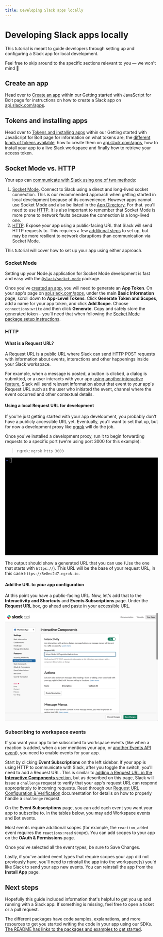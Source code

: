 ```yaml
---
title: Developing Slack apps locally
---
```


# Developing Slack apps locally

This tutorial is meant to guide developers through setting up and configuring a Slack app for local development.

Feel free to skip around to the specific sections relevant to you — we won't mind 🙂

## Create an app
Head over to [Create an app](https://tools.slack.dev/bolt-js/getting-started#create-an-app) within our Getting started with JavaScript for Bolt page for instructions on how to create a Slack app on [api.slack.com/apps](https://api.slack.com/apps).

## Tokens and installing apps
Head over to [Tokens and installing apps](https://tools.slack.dev/bolt-js/getting-started#tokens-and-installing-apps) within our Getting started with JavaScript for Bolt page for information on what tokens are, the [different kinds of tokens available](https://api.slack.com/docs/token-types), how to create them on [api.slack.com/apps](https://api.slack.com/apps), how to install your app to a live Slack workspace and finally how to retrieve your access token.

## Socket Mode vs. HTTP
Your app can [communicate with Slack using one of two methods](https://docs.slack.dev/apis/events-api):

1. [Socket Mode](https://docs.slack.dev/apis/events-api/using-socket-mode). Connect to Slack using a direct and long-lived socket connection. This is our recommended approach when getting started in local development because of its convenience. However apps cannot use Socket Mode and also be listed in the [App Directory](https://api.slack.com/start/distributing/directory). For that, you'll need to use [HTTP](#http). It is also important to remember that Socket Mode is more prone to network faults because the connection is a long-lived one.
2. [HTTP](https://docs.slack.dev/apis/events-api/using-http-request-urls). Expose your app using a public-facing URL that Slack will send HTTP requests to. This requires a few [additional steps](https://tools.slack.dev/bolt-js/tutorial/getting-started-http#setting-up-events-with-http) to set up, but may be more resilient to network disruptions than communication via Socket Mode.

This tutorial will cover how to set up your app using either approach.

### Socket Mode

Setting up your Node.js application for Socket Mode development is fast and easy with the [`@slack/socket-mode`](/socket-mode) package.

Once you've [created an app](#create-an-app), you will need to generate an **App Token**. On your app's page on [api.slack.com/apps](https://api.slack.com/apps), under the main **Basic Information** page, scroll down to **App-Level Tokens**. Click **Generate Token and Scopes**, add a name for your app token, and click **Add Scope**. Choose `connections:write` and then click **Generate**. Copy and safely store the generated token - you'll need that when following the [Socket Mode package setup instructions](../socket-mode).

### HTTP

#### What is a Request URL?
A Request URL is a public URL where Slack can send HTTP POST requests with information about events, interactions and other happenings inside your Slack workspace.

For example, when a message is posted, a button is clicked, a dialog is submitted, or a user interacts with your app [using another interactive feature](https://api.slack.com/messaging/interactivity), Slack will send relevant information about that event to your app's Request URL such as the user who initiated the event, channel where the event occurred and other contextual details.

#### Using a local Request URL for development
If you're just getting started with your app development, you probably don't have a publicly accessible URL yet. Eventually, you'll want to set that up, but for now a development proxy like [ngrok](https://ngrok.com/) will do the job.

Once you've installed a development proxy, run it to begin forwarding requests to a specific port (we're using port 3000 for this example):

> ngrok: `ngrok http 3000`

![Running ngrok](ngrok.gif "Running ngrok")

The output should show a generated URL that you can use (Use the one that starts with `https://`). This URL will be the base of your request URL, in this case `https://8e8ec2d7.ngrok.io`.

#### Add the URL to your app configuration
At this point you have a public-facing URL. Now, let's add that to the **Interactivity and Shortcuts** and **Events Subscriptions** page. Under the **Request URL** box, go ahead and paste in your accessible URL.

![Configuring a Request URL](request-url-config.png "Configuring a Request URL")

### Subscribing to workspace events
If you want your app to be subscribed to workspace events (like when a reaction is added, when a user mentions your app, or [another Events API event](https://docs.slack.dev/reference/events)), you need to enable events for your app.

Start by clicking **Event Subscriptions** on the left sidebar. If your app is using HTTP to communicate with Slack, after you toggle the switch, you'll need to add a Request URL. This is similar to [adding a Request URL in the **Interactive Components** section](#what-is-a-request-url), but as described on this page, Slack will issue a `challenge` request to verify that your app's request URL can respond appropriately to incoming requests. Read through our [Request URL Configuration &amp; Verification](https://docs.slack.dev/apis/events-api#subscribing) documentation for details on how to properly handle a `challenge` request.

On the **Event Subscriptions** page, you can add each event you want your app to subscribe to. In the tables below, you may add Workspace events and Bot events.

Most events require additional scopes (for example, the `reaction_added` event requires the `reactions:read` scope). You can add scopes to your app on the **OAuth & Permissions** page.

Once you've selected all the event types, be sure to Save Changes.

Lastly, if you've added event types that require scopes your app did not previously have, you'll need to reinstall the app into the workspace(s) you'd like Slack to send your app new events. You can reinstall the app from the **Install App** page.

## Next steps
Hopefully this guide included information that's helpful to get you up and running with a Slack app. If something is missing, feel free to open a ticket or a pull request.

The different packages have code samples, explanations, and more resources to get you started writing the code in your app using our SDKs. [The README has links to the packages and examples to get started](https://github.com/slackapi/node-slack-sdk).
